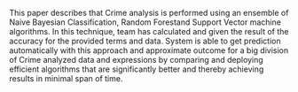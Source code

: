 This paper describes that Crime analysis is performed using an ensemble of Naive Bayesian Classification, Random Forestand Support Vector machine algorithms. In this technique, team has calculated and given the result of the accuracy for the provided terms and data. System is able to get prediction automatically with this approach and approximate outcome for a big division of Crime analyzed data and expressions by comparing and deploying efficient algorithms that are significantly better and thereby achieving results in minimal span of time.

